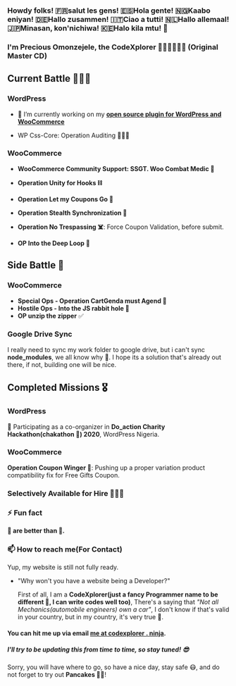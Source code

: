 ### Howdy folks!  🇫🇷salut les gens!  🇪🇸Hola gente!  🇳🇬Kaabo eniyan!  🇩🇪Hallo zusammen!  🇮🇹Ciao a tutti!  🇳🇱Hallo allemaal!  🇯🇵Minasan, kon'nichiwa!  🇰🇪Halo kila mtu! 👋
### I'm Precious Omonzejele, the CodeXplorer 🤾🏽‍♂️🥞🦜🤡 (Original Master CD)


## Current Battle 🦸🏽‍♂️

### WordPress
 - 🔭 I’m currently working on my **[open source plugin for WordPress and WooCommerce](https://wordpress.org/plugins/woo-phone-validator)**

 - WP Css-Core: Operation Auditing 🕵🏼‍♂️

### WooCommerce
 - **WooCommerce Community Support: SSGT. Woo Combat Medic 🚒**
 
 - **Operation Unity for Hooks ⛓**

 - **Operation Let my Coupons Go 🐗**

 - **Operation Stealth Synchronization 🐍**

 - **Operation No Trespassing ☠️**: Force Coupon Validation, before submit.

 - **OP Into the Deep Loop 🤿**


## Side Battle 🤺
### WooCommerce
 - **Special Ops - Operation CartGenda must Agend 🐳**
 - **Hostile Ops - Into the JS rabbit hole 🐰**
 - **OP unzip the zipper** ✅

### Google Drive Sync
 I really need to sync my work folder to google drive, but i can't sync **node_modules**, we all know why 🤧.
 I hope its a solution that's already out there, if not, building one will be nice.

## Completed Missions 🎖

### WordPress
🔭 Participating as a co-organizer in **Do_action Charity Hackathon(chakathon 🌝) 2020**, WordPress Nigeria.

### WooCommerce
**Operation Coupon Winger 🧧**: Pushing up a proper variation product compatibility fix for Free Gifts Coupon.



### Selectively Available for Hire 💅🏽😎

### ⚡ Fun fact
**🥞 are better than 🍕.**

### 📫 How to reach me(For Contact)
Yup, my website is still not fully ready.
 - "Why won't you have a website being a Developer?"

    First of all, I am a **CodeXplorer(just a fancy Programmer name to be different 🌝, I can write codes well too)**, There's a saying that _"Not all Mechanics(automobile engineers) own a car"_, I don't know if that's valid in your country, but in my country, it's very true 💯.


#### You can hit me up via email [me at codexplorer . ninja](mailto:me@codexplorer.ninja).

<!--
**Preciousomonze/preciousomonze** is a ✨ _special_ ✨ repository because its `README.md` (this file) appears on your GitHub profile.

Here are some ideas to get you started:

- 🔭 I’m currently working on ...
- 🌱 I’m currently learning ...
- 👯 I’m looking to collaborate on ...
- 🤔 I’m looking for help with ...
- 💬 Ask me about ...
- 📫 How to reach me: ...
- 😄 Pronouns: ...
- ⚡ Fun fact: ...
-->

##### I'll try to be updating this from time to time, so stay tuned! 😎
 Sorry, you will have where to go, so have a nice day, stay safe 😷, and do not forget to try out **Pancakes 💪🥞**!

